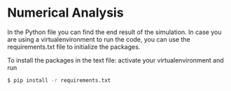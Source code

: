 # Numerical Analysis

In the Python file you can find the end result of the simulation. In case you are using a virtualenvironment to run the code, you can use the requirements.txt file to initialize the packages.

To install the packages in the text file: activate your virtualenvironment and run
```bash
$ pip install -r requirements.txt
```
